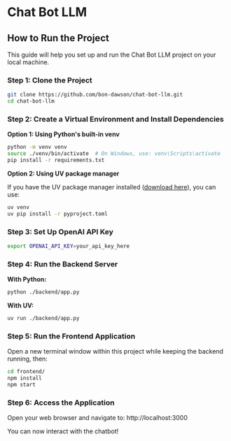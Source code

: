 # Chat Bot LLM
## How to Run the Project

This guide will help you set up and run the Chat Bot LLM project on your local machine.

### Step 1: Clone the Project
```bash
git clone https://github.com/bon-dawson/chat-bot-llm.git
cd chat-bot-llm
```

### Step 2: Create a Virtual Environment and Install Dependencies

**Option 1: Using Python's built-in venv**
```bash
python -m venv venv
source ./venv/bin/activate  # On Windows, use: venv\Scripts\activate
pip install -r requirements.txt
```

**Option 2: Using UV package manager**

If you have the UV package manager installed ([download here](https://github.com/astral-sh/uv)), you can use:
```bash
uv venv
uv pip install -r pyproject.toml
```

### Step 3: Set Up OpenAI API Key
```bash
export OPENAI_API_KEY=your_api_key_here
```

### Step 4: Run the Backend Server

**With Python:**
```bash
python ./backend/app.py
```

**With UV:**
```bash
uv run ./backend/app.py
```

### Step 5: Run the Frontend Application
Open a new terminal window within this project while keeping the backend running, then:

```bash
cd frontend/
npm install
npm start
```

### Step 6: Access the Application
Open your web browser and navigate to:
http://localhost:3000

You can now interact with the chatbot!
